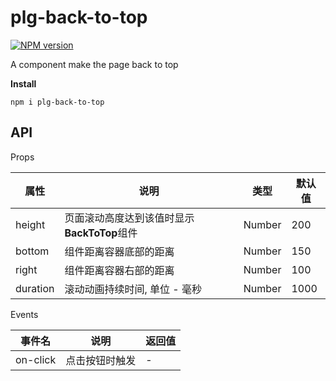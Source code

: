 # plg-back-to-top

[![NPM version](https://badge.fury.io/js/plg-back-to-top.svg)](https://www.npmjs.com/package/plg-back-to-top)

A component make the page back to top

**Install**

```
npm i plg-back-to-top
```



## API

Props

| 属性     | 说明                                        | 类型   | 默认值 |
| -------- | ------------------------------------------- | ------ | ------ |
| height   | 页面滚动高度达到该值时显示**BackToTop**组件 | Number | 200    |
| bottom   | 组件距离容器底部的距离                      | Number | 150    |
| right    | 组件距离容器右部的距离                      | Number | 100    |
| duration | 滚动动画持续时间, 单位 - 毫秒               | Number | 1000   |

Events

| 事件名   | 说明           | 返回值 |
| -------- | -------------- | ------ |
| on-click | 点击按钮时触发 | -      |

